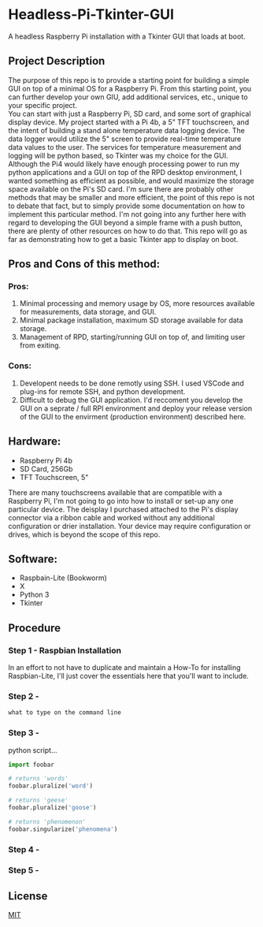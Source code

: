 # Headless-Pi-Tkinter-GUI
A headless Raspberry Pi installation with a Tkinter GUI that loads at boot.

## Project Description

The purpose of this repo is to provide a starting point for building a simple GUI on top of a minimal OS for a Raspberry Pi.  From this starting point, you can further develop your own GIU, add additional services, etc., unique to your specific project.  
You can start with just a Raspberry Pi, SD card, and some sort of graphical display device.  My project started with a Pi 4b, a 5" TFT touchscreen, and the intent of building a stand alone temperature data logging device.  The data logger would utilize the 5" screen to provide real-time temperature data values to the user.  The services for temperature measurement and logging will be python based, so Tkinter was my choice for the GUI.  Although the Pi4 would likely have enough processing power to run my python applications and a GUI on top of the RPD desktop environment, I wanted something as efficient as possible, and would maximize the storage space available on the Pi's SD card. 
I'm sure there are probably other methods that may be smaller and more efficient, the point of this repo is not to debate that fact, but to simply provide some documentation on how to implement this particular method.  I'm not going into any further here with regard to developing the GUI beyond a simple frame with a push button, there are plenty of other resources on how to do that.  This repo will go as far as demonstrating how to get a basic Tkinter app to display on boot.

## Pros and Cons of this method:

### Pros:
1. Minimal processing and memory usage by OS, more resources available for measurements, data storage, and GUI.
2. Minimal package installation, maximum SD storage available for data storage.
3. Management of RPD, starting/running GUI on top of, and limiting user from exiting.

### Cons:
1. Developent needs to be done remotly using SSH.  I used VSCode and plug-ins for remote SSH, and python development.
2. Difficult to debug the GUI application.  I'd reccoment you develop the GUI on a seprate / full RPI environment and deploy your release version of the GUI to the envirment (production environment) described here.

## Hardware:
* Raspberry Pi 4b
* SD Card, 256Gb
* TFT Touchscreen, 5"
  
There are many touchscreens available that are compatible with a Raspberry Pi, I'm not going to go into how to install or set-up any one particular device.  The deisplay I purchased attached to the Pi's display connector via a ribbon cable and worked without any additional configuration or drier installation.  Your device may require configuration or drives, which is beyond the scope of this repo.

## Software:
* Raspbain-Lite (Bookworm)
* X
* Python 3
* Tkinter

## Procedure
### Step 1 - Raspbian Installation
In an effort to not have to duplicate and maintain a How-To for installing Raspbian-Lite, I'll just cover the essentials here that you'll want to include.

### Step 2 - 


```bash
what to type on the command line
```

### Step 3 - 

python script...

```python
import foobar

# returns 'words'
foobar.pluralize('word')

# returns 'geese'
foobar.pluralize('goose')

# returns 'phenomenon'
foobar.singularize('phenomena')
```

### Step 4 - 

### Step 5 - 



## License

[MIT](https://choosealicense.com/licenses/mit/)
